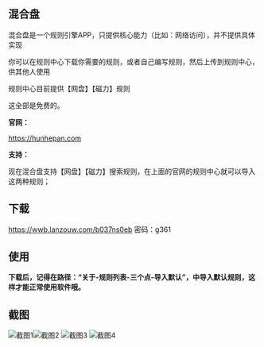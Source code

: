 ## 混合盘

混合盘是一个规则引擎APP，只提供核心能力（比如：网络访问），并不提供具体实现

你可以在规则中心下载你需要的规则，或者自己编写规则，然后上传到规则中心，供其他人使用

规则中心目前提供【网盘】【磁力】规则

这全部是免费的。


**官网：**

https://hunhepan.com




**支持：**

现在混合盘支持【网盘】【磁力】搜索规则，在上面的官网的规则中心就可以导入这两种规则；



## 下载

https://wwb.lanzouw.com/b037ns0eb   密码：g361


## 使用

**下载后，记得在路径：“关于-规则列表-三个点-导入默认”，中导入默认规则，这样才能正常使用软件哦。**

## 截图

![截图1](./images/11.png)![截图2](./images/22.png) ![截图3](./images/33.png) ![截图4](./images/44.png)
